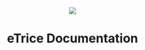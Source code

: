 <!-- front page: template etrice-doc.st appends toc --->

<div style="text-align:center;">
<img src="images/logo/eTRICE-logo.png">
<h1>eTrice Documentation</h1>
</div>